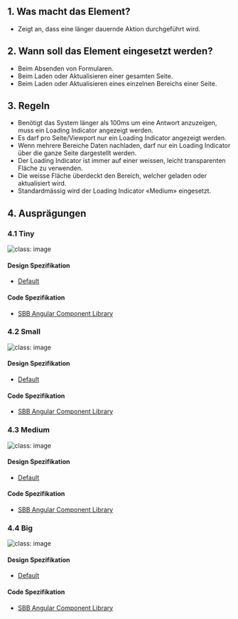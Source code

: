 ## 1. Was macht das Element?
* Zeigt an, dass eine länger dauernde Aktion durchgeführt wird.

##  2. Wann soll das Element eingesetzt werden?
* Beim Absenden von Formularen.
* Beim Laden oder Aktualisieren einer gesamten Seite.
* Beim Laden oder Aktualisieren eines einzelnen Bereichs einer Seite.

## 3. Regeln
* Benötigt das System länger als 100ms um eine Antwort anzuzeigen, muss ein Loading Indicator angezeigt werden.
* Es darf pro Seite/Viewport nur ein Loading Indicator angezeigt werden.
* Wenn mehrere Bereiche Daten nachladen, darf nur ein Loading Indicator über die ganze Seite dargestellt werden.
* Der Loading Indicator ist immer auf einer weissen, leicht transparenten Fläche zu verwenden.
* Die weisse Fläche überdeckt den Bereich, welcher geladen oder aktualisiert wird.
* Standardmässig wird der Loading Indicator «Medium» eingesetzt.

## 4. Ausprägungen
### 4.1 Tiny
![](https://raw.githubusercontent.com/sbb-design-systems/sbb-design-system/master/website/components/loadingindicator/images/loadingindicator_tiny.png 'class: image') 


#### Design Spezifikation
* [Default](https://sbb.invisionapp.com/d/main#/console/15744722/327015704/inspect)

#### Code Spezifikation
* [SBB Angular Component Library](https://sbb-angular.app.sbb.ch/latest/content/loading)

### 4.2 Small
![](https://raw.githubusercontent.com/sbb-design-systems/sbb-design-system/master/website/components/loadingindicator/images/loadingindicator_small.png 'class: image') 

#### Design Spezifikation
* [Default](https://sbb.invisionapp.com/d/main#/console/15744722/327015705/inspect)

#### Code Spezifikation
* [SBB Angular Component Library](https://sbb-angular.app.sbb.ch/latest/content/loading)

### 4.3 Medium 
![](https://raw.githubusercontent.com/sbb-design-systems/sbb-design-system/master/website/components/loadingindicator/images/loadingindicator_medium.png 'class: image') 

#### Design Spezifikation
* [Default](https://sbb.invisionapp.com/d/main#/console/15744722/327015706/inspect)

#### Code Spezifikation
* [SBB Angular Component Library](https://sbb-angular.app.sbb.ch/latest/content/loading)

### 4.4 Big
![](https://raw.githubusercontent.com/sbb-design-systems/sbb-design-system/master/website/components/loadingindicator/images/loadingindicator_big.png 'class: image') 

#### Design Spezifikation
* [Default](https://sbb.invisionapp.com/d/main#/console/15744722/327015707/inspect)

#### Code Spezifikation
* [SBB Angular Component Library](https://sbb-angular.app.sbb.ch/latest/content/loading)